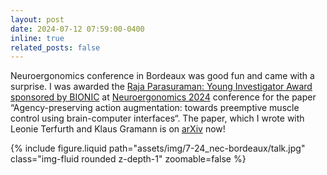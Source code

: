 ```yaml
---
layout: post
date: 2024-07-12 07:59:00-0400
inline: true
related_posts: false
---
```


Neuroergonomics conference in Bordeaux was good fun and came with a surprise. I was awarded the [Raja Parasuraman: Young Investigator Award sponsored by BIONIC](https://neuroergonomics2024.inria.fr/awards/) at [Neuroergonomics 2024](http://neuroergonomics2024.inria.fr) conference for the paper “Agency-preserving action augmentation: towards preemptive muscle control using brain-computer interfaces“. The paper, which I wrote with Leonie Terfurth and Klaus Gramann is on [arXiv](https://arxiv.org/abs/2409.16896) now!

<div class="row mt-3">
    <div class="col-sm mt-3 mt-md-0">
        {% include figure.liquid path="assets/img/7-24_nec-bordeaux/talk.jpg" class="img-fluid rounded z-depth-1" zoomable=false %}
    </div>
</div>
